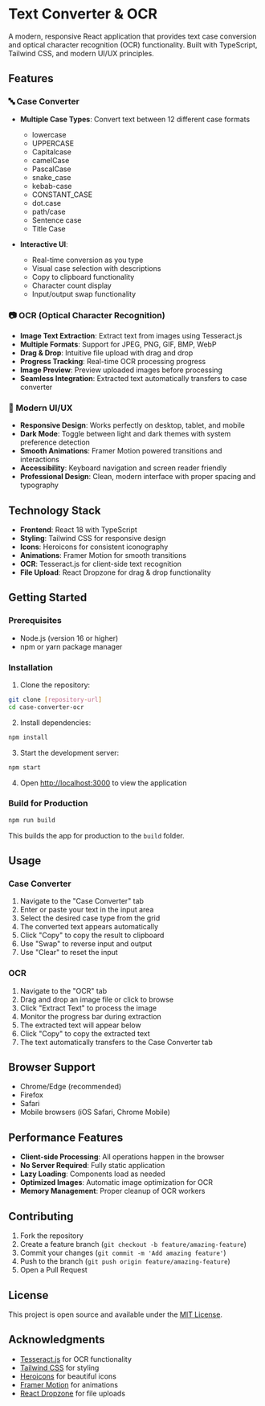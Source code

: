 # Text Converter & OCR

A modern, responsive React application that provides text case conversion and optical character recognition (OCR) functionality. Built with TypeScript, Tailwind CSS, and modern UI/UX principles.

## Features

### 🔤 Case Converter
- **Multiple Case Types**: Convert text between 12 different case formats
  - lowercase
  - UPPERCASE
  - Capitalcase
  - camelCase
  - PascalCase
  - snake_case
  - kebab-case
  - CONSTANT_CASE
  - dot.case
  - path/case
  - Sentence case
  - Title Case

- **Interactive UI**: 
  - Real-time conversion as you type
  - Visual case selection with descriptions
  - Copy to clipboard functionality
  - Character count display
  - Input/output swap functionality

### 📷 OCR (Optical Character Recognition)
- **Image Text Extraction**: Extract text from images using Tesseract.js
- **Multiple Formats**: Support for JPEG, PNG, GIF, BMP, WebP
- **Drag & Drop**: Intuitive file upload with drag and drop
- **Progress Tracking**: Real-time OCR processing progress
- **Image Preview**: Preview uploaded images before processing
- **Seamless Integration**: Extracted text automatically transfers to case converter

### 🎨 Modern UI/UX
- **Responsive Design**: Works perfectly on desktop, tablet, and mobile
- **Dark Mode**: Toggle between light and dark themes with system preference detection
- **Smooth Animations**: Framer Motion powered transitions and interactions
- **Accessibility**: Keyboard navigation and screen reader friendly
- **Professional Design**: Clean, modern interface with proper spacing and typography

## Technology Stack

- **Frontend**: React 18 with TypeScript
- **Styling**: Tailwind CSS for responsive design
- **Icons**: Heroicons for consistent iconography
- **Animations**: Framer Motion for smooth transitions
- **OCR**: Tesseract.js for client-side text recognition
- **File Upload**: React Dropzone for drag & drop functionality

## Getting Started

### Prerequisites
- Node.js (version 16 or higher)
- npm or yarn package manager

### Installation

1. Clone the repository:
```bash
git clone [repository-url]
cd case-converter-ocr
```

2. Install dependencies:
```bash
npm install
```

3. Start the development server:
```bash
npm start
```

4. Open [http://localhost:3000](http://localhost:3000) to view the application

### Build for Production

```bash
npm run build
```

This builds the app for production to the `build` folder.

## Usage

### Case Converter
1. Navigate to the "Case Converter" tab
2. Enter or paste your text in the input area
3. Select the desired case type from the grid
4. The converted text appears automatically
5. Click "Copy" to copy the result to clipboard
6. Use "Swap" to reverse input and output
7. Use "Clear" to reset the input

### OCR
1. Navigate to the "OCR" tab
2. Drag and drop an image file or click to browse
3. Click "Extract Text" to process the image
4. Monitor the progress bar during extraction
5. The extracted text will appear below
6. Click "Copy" to copy the extracted text
7. The text automatically transfers to the Case Converter tab

## Browser Support

- Chrome/Edge (recommended)
- Firefox
- Safari
- Mobile browsers (iOS Safari, Chrome Mobile)

## Performance Features

- **Client-side Processing**: All operations happen in the browser
- **No Server Required**: Fully static application
- **Lazy Loading**: Components load as needed
- **Optimized Images**: Automatic image optimization for OCR
- **Memory Management**: Proper cleanup of OCR workers

## Contributing

1. Fork the repository
2. Create a feature branch (`git checkout -b feature/amazing-feature`)
3. Commit your changes (`git commit -m 'Add amazing feature'`)
4. Push to the branch (`git push origin feature/amazing-feature`)
5. Open a Pull Request

## License

This project is open source and available under the [MIT License](LICENSE).

## Acknowledgments

- [Tesseract.js](https://tesseract.projectnaptha.com/) for OCR functionality
- [Tailwind CSS](https://tailwindcss.com/) for styling
- [Heroicons](https://heroicons.com/) for beautiful icons
- [Framer Motion](https://www.framer.com/motion/) for animations
- [React Dropzone](https://react-dropzone.js.org/) for file uploads
